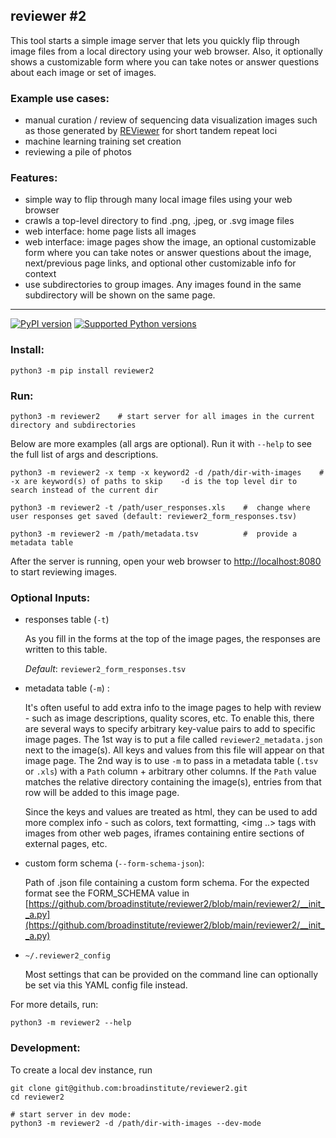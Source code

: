## reviewer #2

This tool starts a simple image server that lets you quickly flip through image files from a local directory using your web browser.
Also, it optionally shows a customizable form where you can take notes or answer questions about each image or set of images.

### Example use cases:
- manual curation / review of sequencing data visualization images such as those generated by [REViewer](https://www.illumina.com/science/genomics-research/reviewer-visualizing-alignments-short-reads-long-repeat.html) for short tandem repeat loci
- machine learning training set creation
- reviewing a pile of photos

### Features:

- simple way to flip through many local image files using your web browser
- crawls a top-level directory to find .png, .jpeg, or .svg image files
- web interface: home page lists all images
- web interface: image pages show the image, an optional customizable form where you can take notes or answer questions about the image, next/previous page links, and optional other customizable info for context
- use subdirectories to group images. Any images found in the same subdirectory will be shown on the same page.  

-------

[![PyPI version](https://img.shields.io/pypi/v/reviewer2.svg?style=flat)](https://pypi.org/project/reviewer2/)  [![Supported Python versions](https://img.shields.io/pypi/pyversions/reviewer2.svg)](https://shields.io/)


### Install:

```
python3 -m pip install reviewer2  
```

### Run:

```
python3 -m reviewer2    # start server for all images in the current directory and subdirectories
```

Below are more examples (all args are optional). Run it with `--help` to see the full list of args and descriptions.

```
python3 -m reviewer2 -x temp -x keyword2 -d /path/dir-with-images    #  -x are keyword(s) of paths to skip    -d is the top level dir to search instead of the current dir

python3 -m reviewer2 -t /path/user_responses.xls    #  change where user responses get saved (default: reviewer2_form_responses.tsv)

python3 -m reviewer2 -m /path/metadata.tsv          #  provide a metadata table 
```

After the server is running, open your web browser to [http://localhost:8080](http://localhost:8080) to start reviewing images.

### Optional Inputs:

- responses table (`-t`)

  As you fill in the forms at the top of the image pages, the responses are written to this table. 
  
  *Default*: `reviewer2_form_responses.tsv`

- metadata table (`-m`) :
  
  It's often useful to add extra info to the image pages to help with review - such as image descriptions, quality scores, etc.
  To enable this, there are several ways to specify arbitrary key-value pairs to add to specific image pages.
  The 1st way is to put a file called `reviewer2_metadata.json` next to the image(s). All keys and values from this file
  will appear on that image page. The 2nd way is to use `-m` to pass in a metadata table 
  (`.tsv` or `.xls`) with a `Path` column + arbitrary other columns. If the `Path` value matches the relative directory containing 
  the image(s), entries from that row will be added to this image page.  
  
  Since the keys and values are treated as html, they can be used to add more complex info - such as
  colors, text formatting, <img ..> tags with images from other web pages, iframes containing entire sections of external pages, etc. 

- custom form schema (`--form-schema-json`):  
   
  Path of .json file containing a custom form schema. For the expected format see the FORM_SCHEMA value in 
  [https://github.com/broadinstitute/reviewer2/blob/main/reviewer2/__init__a.py](https://github.com/broadinstitute/reviewer2/blob/main/reviewer2/__init__a.py)
  
- `~/.reviewer2_config`  

  Most settings that can be provided on the command line can optionally be set via this YAML config file instead.
  
  
For more details, run:   
```
python3 -m reviewer2 --help
```

### Development:

To create a local dev instance, run

```
git clone git@github.com:broadinstitute/reviewer2.git
cd reviewer2

# start server in dev mode:
python3 -m reviewer2 -d /path/dir-with-images --dev-mode
```
